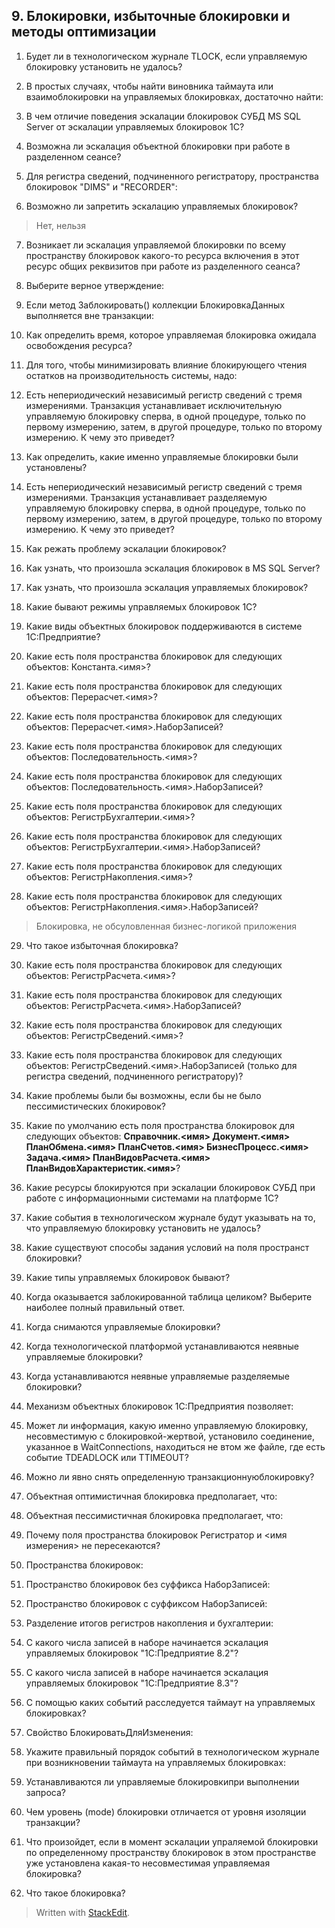 ## 9. Блокировки, избыточные блокировки и методы оптимизации

1. Будет ли в технологическом журнале TLOCK, если управляемую блокировку установить не удалось?
>

2. В простых случаях, чтобы найти виновника таймаута или взаимоблокировки на управляемых блокировках, достаточно найти:
>

3. В чем отличие поведения эскалации блокировок СУБД MS SQL Server от эскалации управляемых блокировок 1С?
>

4. Возможна ли эскалация объектной блокировки при работе в разделенном сеансе?
>

5. Для регистра сведений, подчиненного регистратору, пространства блокировок "DIMS" и "RECORDER":
>

6. Возможно ли запретить эскалацию управляемых блокировок?
> Нет, нельзя

7. Возникает ли эскалация управляемой блокировки по всему пространству блокировок какого-то ресурса включения в этот ресурс общих реквизитов при работе из разделенного сеанса?
>

8. Выберите верное утверждение:
>

9. Если метод Заблокировать() коллекции БлокировкаДанных выполняется вне транзакции:
>

10. Как определить время, которое управляемая блокировка ожидала освобождения ресурса?
>

11. Для того, чтобы минимизировать влияние блокирующего чтения остатков на производительность системы, надо:
>

12. Есть непериодический независимый регистр сведений с тремя измерениями. Транзакция устанавливает исключительную управляемую блокировку сперва, в одной процедуре, только по первому измерению, затем, в другой процедуре, только по второму измерению. К чему это приведет?
>

13. Как определить, какие именно управляемые блокировки были установлены?
>

14. Есть непериодический независимый регистр сведений с тремя измерениями. Транзакция устанавливает разделяемую управляемую блокировку сперва, в одной процедуре, только по первому измерению, затем, в другой процедуре, только по второму измерению. К чему это приведет?
>

15. Как режать проблему эскалации блокировок?
>

16. Как узнать, что произошла эскалация блокировок в MS SQL Server?
>

17. Как узнать, что произошла эскалация управляемых блокировок?
>

18. Какие бывают режимы управляемых блокировок 1С?
>

19. Какие виды объектных блокировок поддерживаются в системе 1С:Предприятие?
>

20. Какие есть поля пространства блокировок для следующих объектов: Константа.<имя>?
>

21. Какие есть поля пространства блокировок для следующих объектов: Перерасчет.<имя>?
>

22. Какие есть поля пространства блокировок для следующих объектов: Перерасчет.<имя>.НаборЗаписей?
>

23. Какие есть поля пространства блокировок для следующих объектов: Последовательность.<имя>?
>

24. Какие есть поля пространства блокировок для следующих объектов: Последовательность.<имя>.НаборЗаписей?
>

25. Какие есть поля пространства блокировок для следующих объектов: РегистрБухгалтерии.<имя>?
>

26. Какие есть поля пространства блокировок для следующих объектов: РегистрБухгалтерии.<имя>.НаборЗаписей?
>

27. Какие есть поля пространства блокировок для следующих объектов: РегистрНакопления.<имя>?
>

28. Какие есть поля пространства блокировок для следующих объектов: РегистрНакопления.<имя>.НаборЗаписей?
> Блокировка, не обсуловленная бизнес-логикой приложения

29. Что такое избыточная блокировка?
>

30. Какие есть поля пространства блокировок для следующих объектов: РегистрРасчета.<имя>?
>

31. Какие есть поля пространства блокировок для следующих объектов: РегистрРасчета.<имя>.НаборЗаписей?
>

32. Какие есть поля пространства блокировок для следующих объектов: РегистрСведений.<имя>?
>

33. Какие есть поля пространства блокировок для следующих объектов: РегистрСведений.<имя>.НаборЗаписей (только для регистра сведений, подчиненного регистратору)?
>

34. Какие проблемы были бы возможны, если бы не было пессимистических блокировок?
>

35. Какие по умолчанию есть поля пространства блокировок для следующих объектов:
**Справочник.<имя>
Документ.<имя>
ПланОбмена.<имя>
ПланСчетов.<имя>
БизнесПроцесс.<имя>
Задача.<имя>
ПланВидовРасчета.<имя>
ПланВидовХарактеристик.<имя>**?
>

36. Какие ресурсы блокируются при эскалации блокировок СУБД при работе с информационными системами на платформе 1С?
>

37. Какие события в технологическом журнале будут указывать на то, что управляемую блокировку установить не удалось?
>

38. Какие существуют способы задания условий на поля пространст блокировки?
>

39. Какие типы управляемых блокировок бывают?
>

40. Когда оказывается заблокированной таблица целиком? Выберите наиболее полный правильный ответ.
>

41. Когда снимаются управляемые блокировки?
>

42. Когда технологической платформой устанавливаются неявные управляемые блокировки?
>

43. Когда устанавливаются неявные управляемые разделяемые блокировки?
>

44. Механизм объектных блокировок 1С:Предприятия позволяет:
>

45. Может ли информация, какую именно управляемую блокировку, несовместимую с блокировкой-жертвой, установило соединение, указанное в WaitConnections, находиться не втом же файле, где есть событие TDEADLOCK или TTIMEOUT?
>

46. Можно ли явно снять определенную транзакционнуюблокировку?
>

47. Объектная оптимистичная блокировка предполагает, что:
>

48. Объектная пессимистичная блокировка предполагает, что:
>

49. Почему поля пространства блокировок Регистратор и <имя измерения> не пересекаются?
>

50. Пространства блокировок:
>

51. Пространство блокировок без суффикса НаборЗаписей:
>

52. Пространство блокировок с суффиксом НаборЗаписей:
>

53. Разделение итогов регистров накопления и бухгалтерии:
>

54. С какого числа записей в наборе начинается эскалация управляемых блокировок "1С:Предприятие 8.2"?
>

55. С какого числа записей в наборе начинается эскалация управляемых блокировок "1С:Предприятие 8.3"?
>

56. С помощью каких событий расследуется таймаут на управляемых блокировках?
>

57. Свойство БлокироватьДляИзменения:
>

58. Укажите правильный порядок событий в технологическом журнале при возникновении таймаута на управляемых блокировках:
>

59. Устанавливаются ли управляемые блокировкипри выполнении запроса?
>

60. Чем уровень (mode) блокировки отличается от уровня изоляции транзакции?
>

61. Что произойдет, если в момент эскалации упраляемой блокировки по определенному пространству блокировок в этом пространстве уже установлена какая-то несовместимая управляемая блокировка?
>

62. Что такое блокировка?
>




> Written with [StackEdit](https://stackedit.io/).
